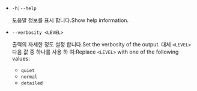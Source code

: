 * `-h|--help`

  <span data-ttu-id="e6ce3-101">도움말 정보를 표시 합니다.</span><span class="sxs-lookup"><span data-stu-id="e6ce3-101">Show help information.</span></span>

* `--verbosity <LEVEL>`

  <span data-ttu-id="e6ce3-102">출력의 자세한 정도 설정 합니다.</span><span class="sxs-lookup"><span data-stu-id="e6ce3-102">Set the verbosity of the output.</span></span> <span data-ttu-id="e6ce3-103">대체 `<LEVEL>` 다음 값 중 하나를 사용 하 여:</span><span class="sxs-lookup"><span data-stu-id="e6ce3-103">Replace `<LEVEL>` with one of the following values:</span></span>
  
  * `quiet`
  * `normal`
  * `detailed`